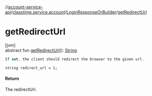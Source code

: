//[account-service-api](../../../index.md)/[classtime.service.account](../index.md)/[LoginResponseOrBuilder](index.md)/[getRedirectUrl](get-redirect-url.md)

# getRedirectUrl

[jvm]\
abstract fun [getRedirectUrl](get-redirect-url.md)(): [String](https://docs.oracle.com/javase/8/docs/api/java/lang/String.html)

```kotlin
If set, the client should redirect the browser to the given url.

```
`string redirect_url = 1;`

#### Return

The redirectUrl.
